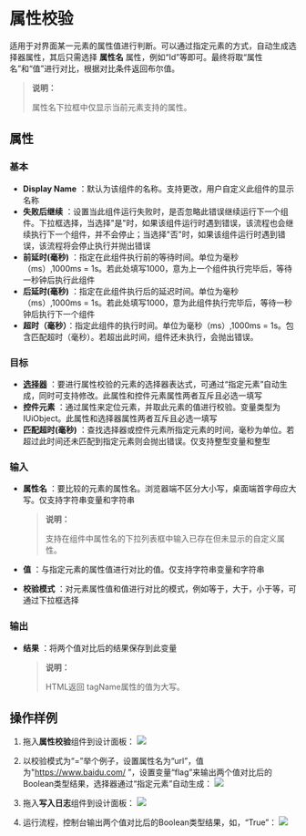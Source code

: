 # 属性校验

适用于对界面某一元素的属性值进行判断。可以通过指定元素的方式，自动生成选择器属性，其后只需选择 **属性名** 属性，例如“Id”等即可。最终将取“属性名”和“值”进行对比，根据对比条件返回布尔值。

<!--2020/11/16,PBI:16192,wangxin:点击[此处](../Appendix/SupportedAttribute.md?_v=v2020.4)查看桌面元素和Web元素所支持的属性集合-->
>**说明：**
>
>属性名下拉框中仅显示当前元素支持的属性。


## 属性

### 基本

- **Display Name** ：默认为该组件的名称。支持更改，用户自定义此组件的显示名称
- **失败后继续** ：设置当此组件运行失败时，是否忽略此错误继续运行下一个组件。下拉框选择，当选择"是"时，如果该组件运行时遇到错误，该流程也会继续执行下一个组件，并不会停止；当选择"否"时，如果该组件运行时遇到错误，该流程将会停止执行并抛出错误
- **前延时(毫秒)** ：指定在此组件执行前的等待时间。单位为毫秒（ms）,1000ms = 1s。若此处填写1000，意为上一个组件执行完毕后，等待一秒钟后执行此组件
- **后延时(毫秒)** ：指定在此组件执行后的延迟时间。单位为毫秒（ms）,1000ms = 1s。若此处填写1000，意为此组件执行完毕后，等待一秒钟后执行下一个组件
- **超时（毫秒）**：指定此组件的执行时间。单位为毫秒（ms）,1000ms = 1s。包含匹配超时（毫秒）。若超出此时间，组件还未执行，会抛出错误。

### 目标

- **[选择器](../Appendix/Selector.md?_v=v2020.4)** ：要进行属性校验的元素的选择器表达式，可通过“指定元素”自动生成，同时可支持修改。此属性和控件元素属性两者互斥且必选一填写
- **控件元素** ：通过属性来定位元素，并取此元素的值进行校验。变量类型为IUiObject。此属性和选择器属性两者互斥且必选一填写
- **匹配超时(毫秒)** ：查找选择器或控件元素所指定元素的时间，毫秒为单位。若超过此时间还未匹配到指定元素则会抛出错误。仅支持整型变量和整型

### 输入

- **属性名** ：要比较的元素的属性名。浏览器端不区分大小写，桌面端首字母应大写。仅支持字符串变量和字符串
  
  >**说明：**
  >
  >支持在组件中属性名的下拉列表框中输入已存在但未显示的自定义属性。

- **值** ：与指定元素的属性值进行对比的值。仅支持字符串变量和字符串
- **校验模式** ：对元素属性值和值进行对比的模式，例如等于，大于，小于等，可通过下拉框选择

### 输出

- **结果** ：将两个值对比后的结果保存到此变量

  >**说明：**
  >
  >HTML返回 tagName属性的值为大写。



## 操作样例
1. 拖入**属性校验**组件到设计面板：
![](https://docimages.blob.core.chinacloudapi.cn/images/Activities/attributeCheck-1.png)

2. 以校验模式为“=”举个例子，设置属性名为“url”，值为"https://www.baidu.com/ ”，设置变量“flag”来输出两个值对比后的Boolean类型结果，选择器通过“指定元素”自动生成：
![](https://docimages.blob.core.chinacloudapi.cn/images/Activities/attributeCheck-2.png)

3. 拖入**写入日志**组件到设计面板：
![](https://docimages.blob.core.chinacloudapi.cn/images/Activities/attributeCheck-3.png)

4. 运行流程，控制台输出两个值对比后的Boolean类型结果，如，“True”：
![](https://docimages.blob.core.chinacloudapi.cn/images/Activities/attributeCheck-4.png)





